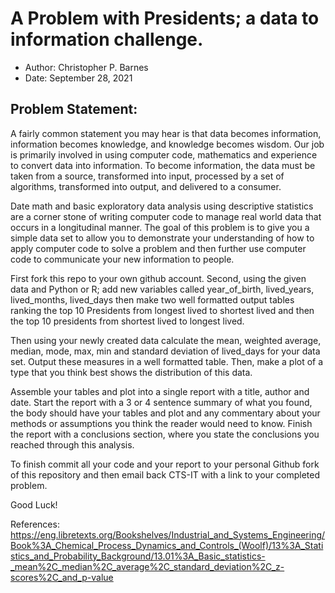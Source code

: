 # A Problem with Presidents; a data to information challenge.

- Author: Christopher P. Barnes
- Date: September 28, 2021

## Problem Statement:

A fairly common statement you may hear is that data becomes information, information becomes knowledge, and knowledge becomes wisdom. Our job is primarily involved in using computer code, mathematics and experience to convert data into information. To become information, the data must be taken from a source, transformed into input, processed by a set of algorithms, transformed into output, and delivered to a consumer.

Date math and basic exploratory data analysis using descriptive statistics are a corner stone of writing computer code to manage real world data that occurs in a longitudinal manner. The goal of this problem is to give you a simple data set to allow you to demonstrate your understanding of how to apply computer code to solve a problem and then further use computer code to communicate your new information to people.

First fork this repo to your own github account. Second, using the given data and Python or R; add new variables called year_of_birth, lived_years, lived_months, lived_days then make two well formatted output tables ranking the top 10 Presidents from longest lived to shortest lived and then the top 10 presidents from shortest lived to longest lived.

Then using your newly created data calculate the mean, weighted average, median, mode, max, min and standard deviation of lived_days for your data set. Output these measures in a well formatted table. Then, make a plot of a type that you think best shows the distribution of this data.

Assemble your tables and plot into a single report with a title, author and date. Start the report with a 3 or 4 sentence summary of what you found, the body should have your tables and plot and any commentary about your methods or assumptions you think the reader would need to know. Finish the report with a conclusions section, where you state the conclusions you reached through this analysis.

To finish commit all your code and your report to your personal Github fork of this repository and then email back CTS-IT with a link to your completed problem.

Good Luck!   


References:
https://eng.libretexts.org/Bookshelves/Industrial_and_Systems_Engineering/Book%3A_Chemical_Process_Dynamics_and_Controls_(Woolf)/13%3A_Statistics_and_Probability_Background/13.01%3A_Basic_statistics-_mean%2C_median%2C_average%2C_standard_deviation%2C_z-scores%2C_and_p-value
